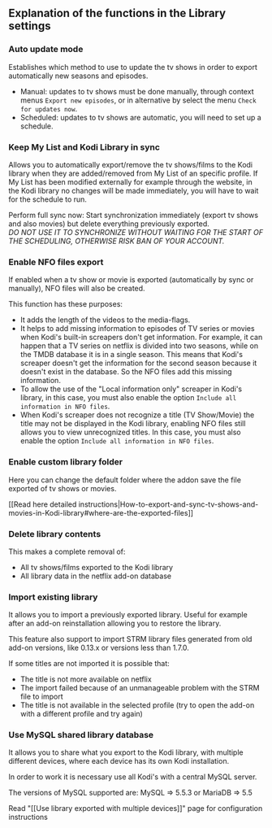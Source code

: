 ## Explanation of the functions in the Library settings

### Auto update mode
Establishes which method to use to update the tv shows in order to export automatically new seasons and episodes.

- Manual: updates to tv shows must be done manually, through context menus `Export new episodes`, or in alternative by select the menu `Check for updates now`.
- Scheduled: updates to tv shows are automatic, you will need to set up a schedule.

### Keep My List and Kodi Library in sync
Allows you to automatically export/remove the tv shows/films to the Kodi library when they are added/removed from My List of an specific profile. If My List has been modified externally for example through the website, in the Kodi library no changes will be made immediately, you will have to wait for the schedule to run.

Perform full sync now: Start synchronization immediately (export tv shows and also movies) but delete everything previously exported.<br/>
_DO NOT USE IT TO SYNCHRONIZE WITHOUT WAITING FOR THE START OF THE SCHEDULING, OTHERWISE RISK BAN OF YOUR ACCOUNT._

### Enable NFO files export
If enabled when a tv show or movie is exported (automatically by sync or manually), NFO files will also be created.

This function has these purposes:
- It adds the length of the videos to the media-flags.
- It helps to add missing information to episodes of TV series or movies when Kodi's built-in screapers don't get information.
For example, it can happen that a TV series on netflix is divided into two seasons, while on the TMDB database it is in a single season. This means that Kodi's screaper doesn't get the information for the second season because it doesn't exist in the database. So the NFO files add this missing information.
- To allow the use of the "Local information only" screaper in Kodi's library,
in this case, you must also enable the option `Include all information in NFO files`.
- When Kodi's screaper does not recognize a title (TV Show/Movie) the title may not be displayed in the Kodi library, enabling NFO files still allows you to view unrecognized titles. In this case, you must also enable the option `Include all information in NFO files`.

### Enable custom library folder
Here you can change the default folder where the addon save the file exported of tv shows or movies.

[[Read here detailed instructions|How-to-export-and-sync-tv-shows-and-movies-in-Kodi-library#where-are-the-exported-files]]

### Delete library contents
This makes a complete removal of:
- All tv shows/films exported to the Kodi library
- All library data in the netflix add-on database

### Import existing library
It allows you to import a previously exported library.
Useful for example after an add-on reinstallation allowing you to restore the library.

This feature also support to import STRM library files generated from old add-on versions, like 0.13.x or versions less than 1.7.0.

If some titles are not imported it is possible that:
- The title is not more available on netflix
- The import failed because of an unmanageable problem with the STRM file to import
- The title is not available in the selected profile (try to open the add-on with a different profile and try again)

### Use MySQL shared library database
It allows you to share what you export to the Kodi library, with multiple different devices, where each device has its own Kodi installation.

In order to work it is necessary use all Kodi's with a central MySQL server.

The versions of MySQL supported are: MySQL => 5.5.3 or MariaDB => 5.5

Read "[[Use library exported with multiple devices]]" page for configuration instructions
